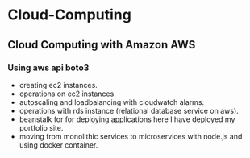 # Cloud-Computing
## Cloud Computing with Amazon AWS 
### Using aws api boto3
- creating ec2 instances.
- operations on ec2 instances.
- autoscaling and loadbalancing with cloudwatch alarms.
- operations with rds instance (relational database service on aws).
- beanstalk for for deploying applications here I have deployed my portfolio site.
- moving from monolithic services to microservices with node.js and using docker container.
